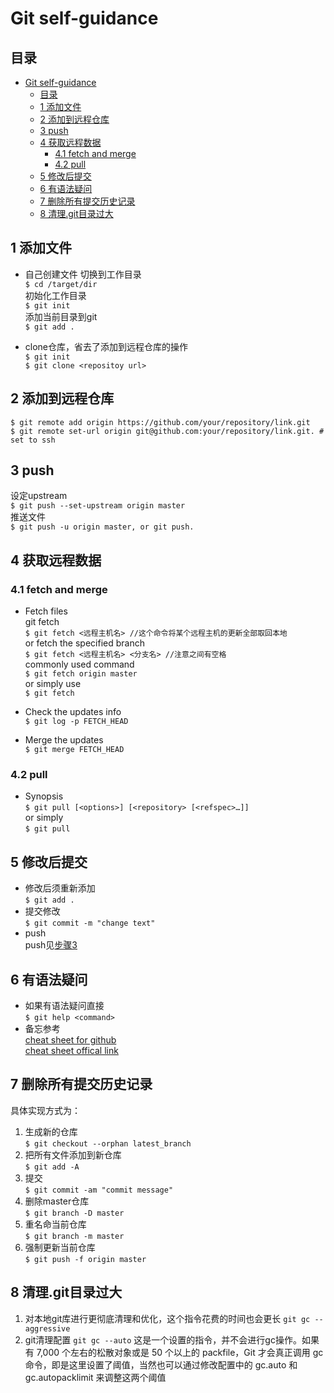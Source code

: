 # Git self-guidance  
## 目录  
- [Git self-guidance](#git-self-guidance)
  - [目录](#目录)
  - [1 添加文件](#1-添加文件)
  - [2 添加到远程仓库](#2-添加到远程仓库)
  - [3 push](#3-push)
  - [4 获取远程数据](#4-获取远程数据)
    - [4.1 fetch and merge](#41-fetch-and-merge)
    - [4.2 pull](#42-pull)
  - [5 修改后提交](#5-修改后提交)
  - [6 有语法疑问](#6-有语法疑问)
  - [7 删除所有提交历史记录](#7-删除所有提交历史记录)
  - [8 清理.git目录过大](#8-清理git目录过大)


## 1 添加文件
* 自己创建文件
切换到工作目录  
`$ cd /target/dir`  
初始化工作目录  
`$ git init`  
添加当前目录到git  
`$ git add .`  

* clone仓库，省去了添加到远程仓库的操作  
`$ git init`  
`$ git clone <repositoy url>`  

## 2 添加到远程仓库
`$ git remote add origin https://github.com/your/repository/link.git`  
`$ git remote set-url origin git@github.com:your/repository/link.git. # set to ssh`  

## 3 push 
设定upstream  
`$ git push --set-upstream origin master`  
推送文件  
`$ git push -u origin master, or git push.`  

## 4 获取远程数据
### 4.1 fetch and merge  
* Fetch files  
git fetch  
`$ git fetch <远程主机名> //这个命令将某个远程主机的更新全部取回本地`  
or fetch the specified branch  
`$ git fetch <远程主机名> <分支名> //注意之间有空格`  
commonly used command  
`$ git fetch origin master`  
or simply use  
`$ git fetch`  

* Check the updates info  
`$ git log -p FETCH_HEAD`  

* Merge the updates  
`$ git merge FETCH_HEAD`  

### 4.2 pull
* Synopsis  
`$ git pull [<options>] [<repository> [<refspec>…]]`  
or simply  
`$ git pull`  

## 5 修改后提交
* 修改后须重新添加  
`$ git add .`  
* 提交修改  
`$ git commit -m "change text"`  
* push  
push见[步骤3](#3-push)  
## 6 有语法疑问
* 如果有语法疑问直接  
`$ git help <command>`  
* 备忘参考  
[cheat sheet for github](/docs/github-git-cheat-sheet.pdf)  
[cheat sheet offical link](https://github.github.com/training-kit/downloads/github-git-cheat-sheet.pdf)

## 7 删除所有提交历史记录  
具体实现方式为：  
1. 生成新的仓库  
`$ git checkout --orphan latest_branch `  
1. 把所有文件添加到新仓库  
`$ git add -A`  
1. 提交  
`$ git commit -am "commit message" `  
1. 删除master仓库  
`$ git branch -D master `  
1. 重名命当前仓库  
`$ git branch -m master `  
1. 强制更新当前仓库  
`$ git push -f origin master `    

## 8 清理.git目录过大

1. 对本地git库进行更彻底清理和优化，这个指令花费的时间也会更长
`git gc --aggressive`
1. git清理配置
`git gc --auto`
这是一个设置的指令，并不会进行gc操作。如果有 7,000 个左右的松散对象或是 50 个以上的 packfile，Git 才会真正调用 gc 命令，即是这里设置了阈值，当然也可以通过修改配置中的 gc.auto 和 gc.autopacklimit 来调整这两个阈值

